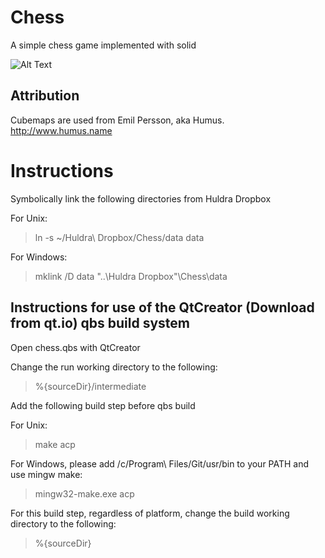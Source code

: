 # Chess

A simple chess game implemented with solid

![Alt Text](https://previews.dropbox.com/p/thumb/AB3ZHZGsiXeAZxwW-Ci77Wpckg4_S7G-d7nUX7HHfKIlIyWSGwMKZK3ozcM86f61FBlpcXeX1AtBxyYFJqRaejHjccnw4v6_y200f5z4AtUYVHhKWfFnqZ84NeNIMm7V_EMgSy9OpzaWIMbWE7yFLdWKckP9MXrOr2KopS06lR8Y09YcdbJ9oKzBRySvXR72oFt7V9LlNOad8TXE2dXRt61pVlGnV3bYBK-cPLy5r33HJWKmyNPb_W9Y_VywU9BVb325p38Uqmhm6yu9LSG114FK_6PH4487GS1JYSmcYMNVpaYs6cE1Rv00BcmBxd5jgH4axhrUxrvNxjtUZFVZ8y28vDIQGpMlaKl4dDDY61I7ig/p.gif)

## Attribution

Cubemaps are used from Emil Persson, aka Humus.
http://www.humus.name

# Instructions

Symbolically link the following directories from Huldra Dropbox

For Unix:

> ln -s ~/Huldra\ Dropbox/Chess/data data

For Windows:

> mklink /D data "..\Huldra Dropbox"\Chess\data

## Instructions for use of the QtCreator (Download from qt.io) qbs build system

Open chess.qbs with QtCreator

Change the run working directory to the following:

> %{sourceDir}/intermediate

Add the following build step before qbs build

For Unix:

> make acp

For Windows, please add /c/Program\ Files/Git/usr/bin to your PATH and use mingw make:

> mingw32-make.exe acp

For this build step, regardless of platform, change the build working directory to the following:

> %{sourceDir}
